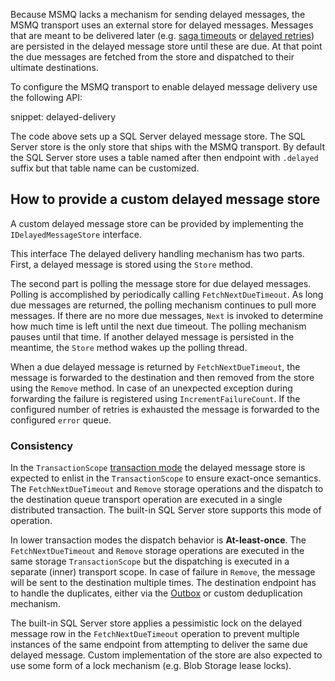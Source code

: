 Because MSMQ lacks a mechanism for sending delayed messages, the MSMQ transport uses an external store for delayed messages. Messages that are meant to be delivered later (e.g. [saga timeouts](/nservicebus/sagas/timeouts.md) or [delayed retries](/nservicebus/recoverability/configure-delayed-retries.md)) are persisted in the delayed message store until these are due. At that point the due messages are fetched from the store and dispatched to their ultimate destinations.

To configure the MSMQ transport to enable delayed message delivery use the following API:

snippet: delayed-delivery

The code above sets up a SQL Server delayed message store. The SQL Server store is the only store that ships with the MSMQ transport. By default the SQL Server store uses a table named after then endpoint with `.delayed` suffix but that table name can be customized. 


## How to provide a custom delayed message store

A custom delayed message store can be provided by implementing the `IDelayedMessageStore` interface. 

This interface  The delayed delivery handling mechanism has two parts. First, a delayed message is stored using the `Store` method. 

The second part is polling the message store for due delayed messages. Polling is accomplished by periodically calling `FetchNextDueTimeout`. As long due messages are returned, the polling mechanism continues to pull more messages. If there are no more due messages, `Next` is invoked to determine how much time is left until the next due timeout. The polling mechanism pauses until that time. If another delayed message is persisted in the meantime, the `Store` method wakes up the polling thread.

When a due delayed message is returned by `FetchNextDueTimeout`, the message is forwarded to the destination and then removed from the store using the `Remove` method. In case of an unexpected exception during forwarding the failure is registered using `IncrementFailureCount`. If the configured number of retries is exhausted the message is forwarded to the configured `error` queue.

### Consistency

In the `TransactionScope` [transaction mode](/transports/transactions.md) the delayed message store is expected to enlist in the `TransactionScope` to ensure exact-once semantics. The `FetchNextDueTimeout` and `Remove` storage operations and the dispatch to the destination queue transport operation are executed in a single distributed transaction. The built-in SQL Server store supports this mode of operation.

In lower transaction modes the dispatch behavior is **At-least-once**. The `FetchNextDueTimeout` and `Remove` storage operations are executed in the same storage `TransactionScope` but the dispatching is executed in a separate (inner) transport scope. In case of failure in `Remove`, the message will be sent to the destination multiple times. The destination endpoint has to handle the duplicates, either via the [Outbox](/nservicebus/outbox/) or custom deduplication mechanism.

The built-in SQL Server store applies a pessimistic lock on the delayed message row in the `FetchNextDueTimeout` operation to prevent multiple instances of the same endpoint from attempting to deliver the same due delayed message. Custom implementation of the store are also expected to use some form of a lock mechanism (e.g. Blob Storage lease locks).
